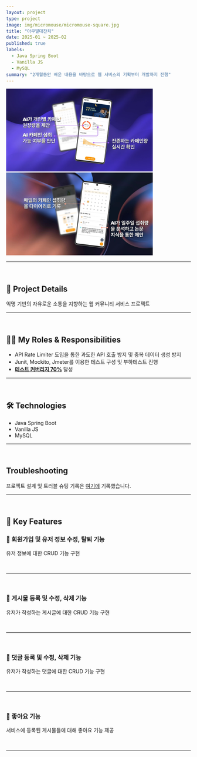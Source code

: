 ```yaml
---
layout: project
type: project
image: img/micromouse/micromouse-square.jpg
title: "아무말대잔치"
date: 2025-01 ~ 2025-02
published: true
labels:
  - Java Spring Boot
  - Vanilla JS
  - MySQL
summary: "2개월동안 배운 내용을 바탕으로 웹 서비스의 기획부터 개발까지 진행"
---
```


<div class="text-center p-4">
  <img width="400px" src="../img/cafeboo/cafeboo-info-1.png" class="img-thumbnail" >
  <img width="400px" src="../img/cafeboo/cafeboo-info-2.png" class="img-thumbnail" >
</div>

<hr>
<br>

<section aria-labelledby="project-details">
  <h2 id="project-details">📌 Project Details</h2>
  <p>익명 기반의 자유로운 소통을 지향하는 웹 커뮤니티 서비스 프로젝트 </p>
</section>

<hr>
<br>

<section aria-labelledby="roles">
  <h2 id="roles">👨‍💻 My Roles &amp; Responsibilities</h2>
  <ul>
    <li> API Rate Limiter 도입을 통한 과도한 API 호출 방지 및 중복 데이터 생성 방지 </li>
    <li> Junit, Mockito, Jmeter를 이용한 테스트 구성 및 부하테스트 진행 </li>
    <li><u><strong>테스트 커버리지 70%</strong></u> 달성</li>
  </ul>
</section>

<hr>
<br>

<section aria-labelledby="tech">
  <h2 id="tech">🛠️ Technologies</h2>
  <ul>
    <li>Java Spring Boot</li>
    <li>Vanilla JS</li>
    <li>MySQL</li>
  </ul>
</section>

<hr>
<br>

<section aria-labelledby="troubleshooting">
  <h2 id="troubleshooting">Troubleshooting</h2>
<p>
    프로젝트 설계 및 트러블 슈팅 기록은 <a href="https://silky-ring-ac3.notion.site/1e2b7198b66480a58cc1f30845cb9cee?source=copy_link" target="_blank" rel="noopener noreferrer">여기에</a> 기록했습니다.
</p>
</section>

<hr>
<br>

<section aria-labelledby="key-features">
  <h2 id="key-features">🚀 Key Features</h2>

  <article aria-labelledby="web-user">
    <h3 id="caffeine-add">🔹 회원가입 및 유저 정보 수정, 탈퇴 기능 </h3>
    <p> 유저 정보에 대한 CRUD 기능 구현 </p>
  </article>
  
  <br>
  <hr>
  <br>
  
  <article aria-labelledby="web-post">
    <h3 id="caffeine-add">🔹 게시물 등록 및 수정, 삭제 기능 </h3>
    <p> 유저가 작성하는 게시글에 대한 CRUD 기능 구현 </p>
  </article>

  <br>
  <hr>
  <br>
  
  <article aria-labelledby="web-comment">
    <h3 id="caffeine-management">🔹 댓글 등록 및 수정, 삭제 기능 </h3>
    <p>유저가 작성하는 댓글에 대한 CRUD 기능 구현</p>
  </article>
  
  <br>
  <hr>
  <br>
  
  <article aria-labelledby="web-like">
    <h3 id="feature-realtime">🔹 좋아요 기능</h3>
    <p>서비스에 등록된 게시물들에 대해 좋아요 기능 제공</p>
  </article>
  
  <br>
  <hr>
  <br>
  
</section>
